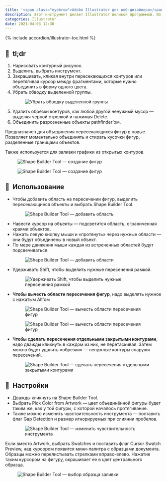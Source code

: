 ```yaml
---
title: '<span class="eyebrow">Adobe Illustrator для веб-дизайнера</span> 9.1)&nbsp;Shape Builder Tool (Создание фигур)&nbsp;— ⇧M'
description: Этот инструмент делает Illustrator великой программой. Из-за этого инструмента я&nbsp;люблю Люстру.
categories: Illustrator
date: 2021-04-03 12:30
---
```


{% include accordion/illustrator-toc.html %}

<h2 class="main-subhead is-smaller">🔵&nbsp;&nbsp;tl;dr</h2>
<ol>
<li>Нарисовать контурный рисунок.</li>
  <li>Выделить, выбрать инструмент.</li>
  <li>Закрашивать, кликая внутри пересекающихся контуров или перетягивая курсор между фрагментами, которые нужно объединить в&nbsp;форму одного цвета.</li>
  <li>
    Убрать обводку выделенной группы.
    <figure><img src="{{ site.assets }}/img/blog/2021/04-03/01-border-0.png" alt="Убрать обводку выделенной группы"></figure>
  </li>
  <li>Удалить обрезки контуров, как любой другой ненужный мусор&nbsp;— выделяя черной стрелкой и&nbsp;нажимая Delete.</li>
  <li>Объединить разрозненные объекты pathfinder’ом.</li>
</ol>
<p>Предназначен для объединения пересекающихся фигур в&nbsp;новые. Позволяет моментально объединять и&nbsp;стирать кусочки фигур, разделенные границами объектов.</p>
<p>Также используется для заливки графики из&nbsp;открытых контуров.</p>
<figure><img src="{{ site.assets }}/img/blog/2021/04-03/02-shape-builder.png" alt="Shape Builder Tool — создание фигур"></figure>
<figure><img src="{{ site.assets }}/img/blog/2021/04-03/03-intersect.png" alt="Shape Builder Tool — создание фигур"></figure>

<h2 class="main-subhead is-smaller">🔵&nbsp;&nbsp;Использование</h2>
<ul>
  <li>
    Чтобы добавить область на&nbsp;пересечении фигур, выделить пересекающиеся объекты и&nbsp;выбрать Shape Builder Tool.
    <figure><img src="{{ site.assets }}/img/blog/2021/04-03/04-shape-builder-tool.png" alt="Shape Builder Tool — добавить область"></figure>
  </li>
  <li>Навести курсор на&nbsp;объекты&nbsp;— подсветится область, ограниченная краями объектов.</li>
  <li>Нажать левую кнопку мыши и&nbsp;«протянуть» через нужные области&nbsp;— они будут объединены в&nbsp;новый объект.</li>
  <li>
    По&nbsp;мере движения мыши каждая из&nbsp;встреченных областей будут подсвечиваться.
    <figure><img src="{{ site.assets }}/img/blog/2021/04-03/05-shape-builder.png" alt="Shape Builder Tool — добавить области"></figure>
  </li>
  <li>
    Удерживать Shift, чтобы выделить нужные пересечения рамкой.
    <figure><img src="{{ site.assets }}/img/blog/2021/04-03/06-shape-builder-join-frame.png" alt="Удерживать Shift, чтобы выделить нужные пересечения рамкой"></figure>
  </li>
  <li>
    <b>Чтобы вычесть области пересечения фигур</b>, надо выделять нужное с&nbsp;нажатым Alt’ом
    <figure><img src="{{ site.assets }}/img/blog/2021/04-03/07-shape-builder-minus.png" alt="Shape Builder Tool — вычесть области пересечения фигур"></figure>
    <figure><img src="{{ site.assets }}/img/blog/2021/04-03/08-shape-builder-minus.png" alt="Shape Builder Tool — вычесть области пересечения фигур"></figure>
  </li>
  <li>
    <b>Чтобы сделать пересечения отдельными закрытыми контурами</b>, надо дважды кликнуть в&nbsp;каждом из&nbsp;них, не&nbsp;перетаскивая. Затем можно будет удалить «обрезки»&nbsp;— ненужные контуры снаружи пересечений.
    <figure><img src="{{ site.assets }}/img/blog/2021/04-03/09-shape-builder.jpg" alt="Shape Builder Tool — сделать пересечения отдельными закрытыми контурами"></figure>
  </li>
</ul>

<h2 class="main-subhead is-smaller">🔵&nbsp;&nbsp;Настройки</h2>
<ul>
  <li>Дважды кликнуть на&nbsp;Shape Builder Tool.</li>
  <li>Выбрать Pick Color from Artwork&nbsp;— цвет объединённой фигуры будет таким&nbsp;же, как у&nbsp;той фигуры, с&nbsp;которой началось протягивание.</li>
  <li>
    Также можно изменить чувствительность инструмента&nbsp;— поставить флаг Gap Detection и&nbsp;размер игнорируемых при слиянии пробелов.
    <figure><img src="{{ site.assets }}/img/blog/2021/04-03/10-shape-builder-options.png" alt="Shape Builder Tool — изменить чувствительность инструмента"></figure>
  </li>
</ul>
<p>Если вместо Artwork, выбрать Swatches и&nbsp;поставить флаг Cursor Swatch Preview, над курсором появится мини-палитра с&nbsp;образцами документа. Образцы можно перелистывать стрелками вправо-влево. Нажатие таким курсором на&nbsp;фигуру, окрашивает ее&nbsp;в&nbsp;цвет центрального образца. </p>
<figure><img src="{{ site.assets }}/img/blog/2021/04-03/11-shape-builder-swatches.png" alt="Shape Builder Tool — выбор образца заливки"></figure>
